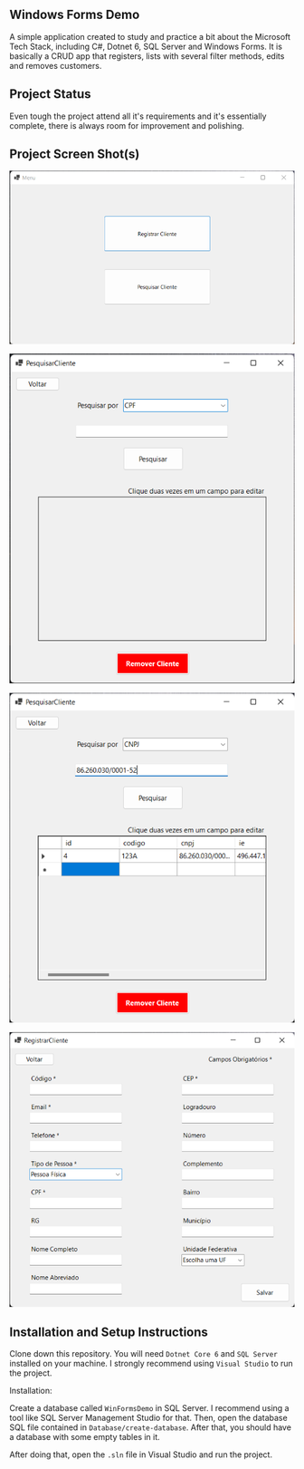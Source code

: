 ## Windows Forms Demo

A simple application created to study and practice a bit about the Microsoft Tech Stack, including C#, Dotnet 6, SQL Server and Windows Forms. It is basically a CRUD app that registers, lists with several filter methods, edits and removes customers.

## Project Status

Even tough the project attend all it's requirements and it's essentially complete, there is always room for improvement and polishing.

## Project Screen Shot(s)   

![Menu](./Screenshots/menu.png)

![Menu](./Screenshots/pesquisa1.png)

![Menu](./Screenshots/pesquisa2.png)

![Menu](./Screenshots/registrar.png)

## Installation and Setup Instructions 

Clone down this repository. You will need `Dotnet Core 6` and `SQL Server` installed on your machine. I strongly recommend using `Visual Studio` to run the project.

Installation:

Create a database called `WinFormsDemo` in SQL Server. I recommend using a tool like SQL Server Management Studio for that. Then, open the database SQL file contained in `Database/create-database`. After that, you should have a database with some empty tables in it.

After doing that, open the `.sln` file in Visual Studio and run the project.